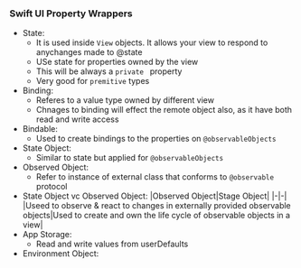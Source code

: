 ### Swift UI Property Wrappers
- State: 
    - It is used inside `View` objects. It allows your view to respond to anychanges made to @state
    - USe state for properties owned by the view
    - This will be always a `private ` property
    - Very good for `premitive` types
- Binding:
    - Referes to a value type owned by different view
    - Chnages to binding will effect the remote object also, as it have both read and write access
- Bindable:
    - Used to create bindings to the properties on `@observableObjects`  
- State Object:
    -  Similar to state but applied for `@observableObjects`  
- Observed Object:
    - Refer to instance of external class that conforms to `@observable` protocol 
- State Object vc Observed Object:
    |Observed Object|Stage Object|
    |-|-|
    |Useed to observe & react to changes in externally provided observable objects|Used to create and own the life cycle of observable objects in a view|
- App Storage:
    - Read and write values from userDefaults 
- Environment Object:
